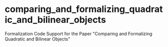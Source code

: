 # comparing_and_formalizing_quadratic_and_bilinear_objects
Formalization Code Support for the Paper "Comparing and Formalizing Quadratic and Bilinear Objects"

